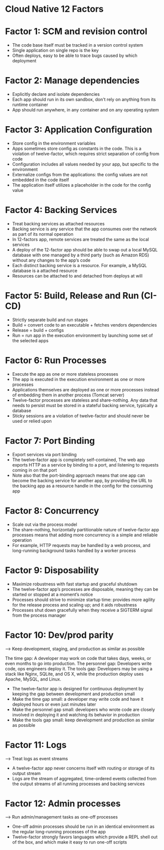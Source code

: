 # Cloud Native 12 Factors

# Factor 1: SCM and revision control
- The code base itself must be tracked in a version control system
- Single application on single repo is the key
- Often deploys, easy to be able to trace bugs caused by which deployment

# Factor 2: Manage dependencies
- Explicitly declare and isolate dependencies
- Each app should run in its own sandbox, don't rely on anything from its runtime container
- App should run anywhere, in any container and on any operating system

# Factor 3: Application Configuration
- Store config in the environment variables
- Apps sometimes store config as constants in the code. This is a violation of twelve-factor, which requires strict separation of config from code
- Configuration includes all values needed by your app, but specific to the environment
- Externalize configs from the applications: the config values are not embedded in the code itself
- The application itself utilizes a placeholder in the code for the config value

# Factor 4: Backing Services
- Treat backing services as attached resources
- Backing service is any service that the app consumes over the network as part of its normal operation
- In 12-factors app, remote services are treated the same as the local services
- A deploy of the 12-factor app should be able to swap out a local MySQL database with one managed by a third party (such as Amazon RDS) without any changes to the app’s code
- Each distinct backing service is a resource. For example, a MySQL database is a attached resource
- Resources can be attached to and detached from deploys at will

# Factor 5: Build, Release and Run (CI-CD)
- Strictly separate build and run stages
- Build = convert code to an executable + fetches vendors dependencies
- Release = build + configs
- Run = run app in the execution environment by launching some set of the selected apps

# Factor 6: Run Processes
- Execute the app as one or more stateless processes
- The app is executed in the execution environment as one or more processes
- Applications themselves are deployed as one or more processes instead of embedding them in another process (Tomcat server)
- Twelve-factor processes are stateless and share-nothing. Any data that needs to persist must be stored in a stateful backing service, typically a database
- Sticky sessions are a violation of twelve-factor and should never be used or relied upon

# Factor 7: Port Binding
- Export services via port binding
- The twelve-factor app is completely self-contained, The web app exports HTTP as a service by binding to a port, and listening to requests coming in on that port
- Note also that the port-binding approach means that one app can become the backing service for another app, by providing the URL to the backing app as a resource handle in the config for the consuming app

# Factor 8: Concurrency
- Scale out via the process model
- The share-nothing, horizontally partitionable nature of twelve-factor app processes means that adding more concurrency is a simple and reliable operation
- For example, HTTP requests may be handled by a web process, and long-running background tasks handled by a worker process

# Factor 9: Disposability
- Maximize robustness with fast startup and graceful shutdown
- The twelve-factor app’s processes are disposable, meaning they can be started or stopped at a moment’s notice
- Processes should strive to minimize startup time: provides more agility for the release process and scaling up; and it aids robustness
- Processes shut down gracefully when they receive a SIGTERM signal from the process manager

# Factor 10: Dev/prod parity
--> Keep development, staging, and production as similar as possible

The time gap: A developer may work on code that takes days, weeks, or even months to go into production.
The personnel gap: Developers write code, ops engineers deploy it.
The tools gap: Developers may be using a stack like Nginx, SQLite, and OS X, while the production deploy uses Apache, MySQL, and Linux.

- The twelve-factor app is designed for continuous deployment by keeping the gap between development and production small
- Make the time gap small: a developer may write code and have it deployed hours or even just minutes later
- Make the personnel gap small: developers who wrote code are closely involved in deploying it and watching its behavior in production
- Make the tools gap small: keep development and production as similar as possible

# Factor 11: Logs
--> Treat logs as event streams
- A twelve-factor app never concerns itself with routing or storage of its output stream
- Logs are the stream of aggregated, time-ordered events collected from the output streams of all running processes and backing services

# Factor 12: Admin processes
--> Run admin/management tasks as one-off processes
- One-off admin processes should be run in an identical environment as the regular long-running processes of the app
- Twelve-factor strongly favors languages which provide a REPL shell out of the box, and which make it easy to run one-off scripts
